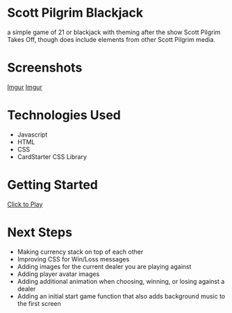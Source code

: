 # Scott Pilgrim Blackjack

a simple game of 21 or blackjack with theming after the show Scott Pilgrim Takes Off, though does include elements from other Scott Pilgrim media.

# Screenshots
[Imgur](https://i.imgur.com/uRbKp6M.png)
[Imgur](https://i.imgur.com/PJry4hm.png)

# Technologies Used
* Javascript
* HTML
* CSS
* CardStarter CSS Library

# Getting Started
[Click to Play](https://lynntc.github.io/SP-Blackjack/)

# Next Steps
* Making currency stack on top of each other
* Improving CSS for Win/Loss messages
* Adding images for the current dealer you are playing against
* Adding player avatar images
* Adding additional animation when choosing, winning, or losing against a dealer
* Adding an initial start game function that also adds background music to the first screen